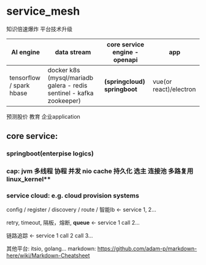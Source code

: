 # service_mesh
知识倍速爆炸  平台技术升级  

AI engine | data stream | **core service engine** - openapi | app 
--- | --- | --- | ---
tensorflow / spark hbase | docker k8s (mysql/mariadb galera - redis sentinel - kafka zookeeper)  | **(springcloud) springboot** | vue(or react)/electron

预测股价 教育 企业application



## core service:
### springboot(enterpise logics)
### cap: jvm 多线程 协程 并发 nio cache 持久化 选主 连接池 多路复用  linux_kernel**
### service cloud:  e.g. cloud provision systems
config / register / discovery / route / 智能lb <- service 1, 2...

retry, timeout, 隔板，熔断, **queue** <- service 1 call 2...

链路追踪 <- service 1 call 2 call 3...



其他平台: itsio, golang...
markdown: https://github.com/adam-p/markdown-here/wiki/Markdown-Cheatsheet
